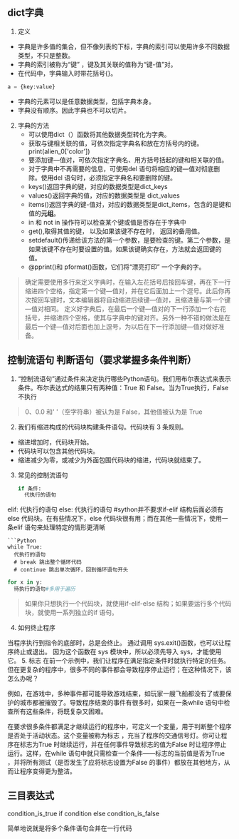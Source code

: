 ## dict字典
1. 定义
 - 字典是许多值的集合，但不像列表的下标，字典的索引可以使用许多不同数据类型，不只是整数。
 - 字典的索引被称为“键” ，键及其关联的值称为“键-值”对。
 - 在代码中，字典输入时带花括号{}。
```Python
a = {key:value}
```
 - 字典的元素可以是任意数据类型，包括字典本身。
 - 字典没有顺序。因此字典也不可以切片。
2. 字典的方法
   - 可以使用dict（）函数将其他数据类型转化为字典。
   - 获取与键相关联的值，可依次指定字典名和放在方括号内的键。print(alien_0['color'])
   - 要添加键—值对，可依次指定字典名、用方括号括起的键和相关联的值。
   - 对于字典中不再需要的信息，可使用del 语句将相应的键—值对彻底删除。使用del 语句时，必须指定字典名和要删除的键。
   - keys()返回字典的键，对应的数据类型是dict_keys
   - values()返回字典的值，对应的数据类型是 dict_values
   - items()返回字典的键-值对，对应的数据类型是dict_items，包含的是键和值的**元组**。
   - in 和 not in 操作符可以检查某个键或值是否存在于字典中
   - get(),取得其值的键， 以及如果该键不存在时， 返回的备用值。
   - setdefault()传递给该方法的第一个参数，是要检查的键。第二个参数，是如果该键不存在时要设置的值。如果该键确实存在，方法就会返回键的值。
   - @pprint()和 pformat()函数，它们将“漂亮打印” 一个字典的字。
> 确定需要使用多行来定义字典时，在输入左花括号后按回车键，再在下一行缩进四个空格，指定第一个键—值对，并在它后面加上一个逗号。此后你再次按回车键时，文本编辑器将自动缩进后续键—值对，且缩进量与第一个键—值对相同。
   定义好字典后，在最后一个键—值对的下一行添加一个右花括号，并缩进四个空格，使其与字典中的键对齐。另外一种不错的做法是在最后一个键—值对后面也加上逗号，为以后在下一行添加键—值对做好准备。


## 控制流语句  判断语句（要求掌握多条件判断）

1. “控制流语句”通过条件来决定执行哪些Python语句。我们用布尔表达式来表示条件。布尔表达式的结果只有两种值：True 和 False。当为True执行，False不执行
> 0、0.0 和' '（空字符串）被认为是 False，其他值被认为是 True

2. 我们有缩进构成的代码块构建条件语句。代码块有 3 条规则。

 - 缩进增加时，代码块开始。
 - 代码块可以包含其他代码块。
 - 缩进减少为零，或减少为外面包围代码块的缩进，代码块就结束了。
3. 常见的控制流语句
   ```Python  
   if 条件:
     代执行的语句
  elif:
    代执行的语句
  else:
    代执行的语句 #sython并不要求if-elif 结构后面必须有else 代码块。在有些情况下，else 代码块很有用；而在其他一些情况下，使用一条elif 语句来处理特定的情形更清晰
  ```
  ```Python
  while True:
    代执行的语句
    # break 跳出整个循环代码
    # continue 跳出单次循环，回到循环语句开头   
  ```
  ```Python
  for x in y:
    待执行的语句#多用于遍历  
  ```
  > 如果你只想执行一个代码块，就使用if-elif-else 结构；如果要运行多个代码块，就使用一系列独立的if 语句。
4. 如何终止程序

 当程序执行到指令的底部时，总是会终止。
 通过调用 sys.exit()函数，也可以让程序终止或退出。
 因为这个函数在 sys 模块中，所以必须先导入 sys，才能使用它。
5. 标志
在前一个示例中，我们让程序在满足指定条件时就执行特定的任务。但在更复杂的程序中，很多不同的事件都会导致程序停止运行；在这种情况下，该怎么办呢？

 例如，在游戏中，多种事件都可能导致游戏结束，如玩家一艘飞船都没有了或要保护的城市都被摧毁了。导致程序结束的事件有很多时，如果在一条while 语句中检查所有这些条件，将既复杂又困难。

 在要求很多条件都满足才继续运行的程序中，可定义一个变量，用于判断整个程序是否处于活动状态。这个变量被称为标志 ，充当了程序的交通信号灯。你可让程序在标志为True 时继续运行，并在任何事件导致标志的值为False 时让程序停止运行。这样，在while 语句中就只需检查一个条件——标志的当前值是否为True ，并将所有测试（是否发生了应将标志设置为False 的事件）都放在其他地方，从而让程序变得更为整洁。

## 三目表达式
condition_is_true if condition else condition_is_false

简单地说就是将多个条件语句合并在一行代码

